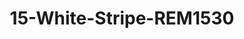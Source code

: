 ---
title: 15-White-Stripe-REM1530
image: 15-White-Stripe-REM1530.jpg
brand: rembo-styling
layout: vestito
---